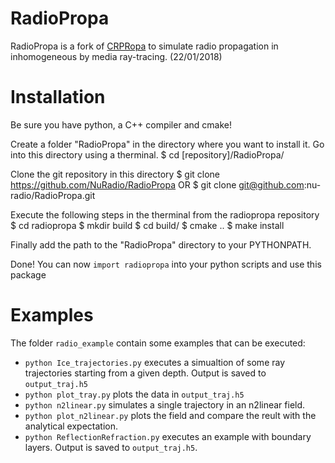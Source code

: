 RadioPropa
==========

RadioPropa is a fork of [CRPRopa](https://crpropa.desy.de/) to simulate radio
propagation in inhomogeneous by media ray-tracing. (22/01/2018)


# Installation
Be sure you have python, a C++ compiler and cmake!

Create a folder "RadioPropa" in the directory where you want to install it.
Go into this directory using a therminal.
	$ cd [repository]/RadioPropa/

Clone the git repository in this directory
	$ git clone https://github.com/NuRadio/RadioPropa
	OR
	$ git clone git@github.com:nu-radio/RadioPropa.git

Execute the following steps in the therminal from the radiopropa repository
	$ cd radiopropa
	$ mkdir build
	$ cd build/
	$ cmake ..
	$ make install

Finally add the path to the "RadioPropa" directory to your PYTHONPATH.

Done! You can now `import radiopropa` into your python scripts and use this package



# Examples
The folder `radio_example` contain some examples that can be executed:

 + `python Ice_trajectories.py` executes a simualtion of some ray
   trajectories starting from a given depth. Output is saved to `output_traj.h5`
 + `python plot_tray.py` plots the data in `output_traj.h5`
 + `python n2linear.py` simulates a single trajectory in an n2linear field.
 + `python plot_n2linear.py` plots the field and compare the reult with the analytical
   expectation.
 + `python ReflectionRefraction.py` executes an example with boundary layers. 
   Output is saved to `output_traj.h5`.
